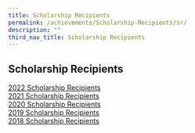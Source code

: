 ```yaml
---
title: Scholarship Recipients
permalink: /achievements/Scholarship-Recipients/sr/
description: ""
third_nav_title: Scholarship Recipients
---
```

## Scholarship Recipients

[2022 Scholarship Recipients](/achievements/Scholarship-Recipients/2022sr/) <br>
[2021 Scholarship Recipients](/achievements/Scholarship-Recipients/2021sr/)  <br>
[2020 Scholarship Recipients](/achievements/Scholarship-Recipients/2020sr/)  <br>
[2019 Scholarship Recipients](/achievements/Scholarship-Recipients/2019sr/)  <br>
[2018 Scholarship Recipients](/achievements/Scholarship-Recipients/2018sr/)